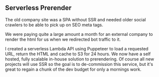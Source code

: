 ## Serverless Prerender

The old company site was a SPA without SSR and needed older social crawlers to be able to pick up on SEO meta tags.

We were paying quite a large amount a month for an external company to render the html for us when we redirected bot traffic to it.

I created a serverless Lambda API using Puppeteer to load a requested URL, return the HTML and cache to S3 for 24 hours. We now have a self hosted, fully scalable in-house solution to prerendering. Of course all new projects will use SSR so the goal is to de-commission this service, but it's great to regain a chunk of the dev budget for only a mornings work.
